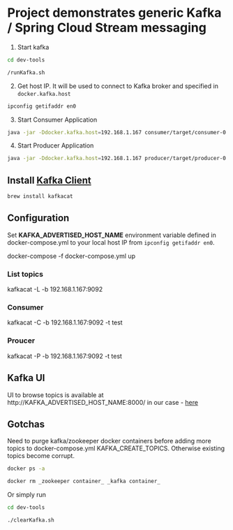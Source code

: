 # Project demonstrates generic Kafka / Spring Cloud Stream messaging

1. Start kafka

```bash
cd dev-tools

/runKafka.sh
```

2. Get host IP.  It will be used to connect to Kafka broker and specified in `docker.kafka.host` 

```bash
ipconfig getifaddr en0
```

3. Start Consumer Application

```bash
java -jar -Ddocker.kafka.host=192.168.1.167 consumer/target/consumer-0.0.1-SNAPSHOT-spring-boot.jar
```

4. Start Producer Application

```bash
java -jar -Ddocker.kafka.host=192.168.1.167 producer/target/producer-0.0.1-SNAPSHOT-spring-boot.jar
```


## Install [Kafka Client](https://github.com/edenhill/kafkacat)

```bash
brew install kafkacat
```

## Configuration

Set **KAFKA_ADVERTISED_HOST_NAME** environment variable defined in docker-compose.yml to your local host IP from `ipconfig getifaddr en0`.

docker-compose -f docker-compose.yml up


### List topics

kafkacat -L -b 192.168.1.167:9092

### Consumer

kafkacat -C -b 192.168.1.167:9092 -t test

### Proucer

kafkacat -P -b 192.168.1.167:9092 -t test

## Kafka UI

UI to browse topics is available at http://KAFKA_ADVERTISED_HOST_NAME:8000/ in our case - [here](http://192.168.1.167:8000/)

## Gotchas

Need to purge kafka/zookeeper docker containers before adding more topics to docker-compose.yml KAFKA_CREATE_TOPICS.
Otherwise existing topics become corrupt.

```bash
docker ps -a

docker rm _zookeeper container_ _kafka container_
```

Or simply run

```bash
cd dev-tools

./clearKafka.sh
```
